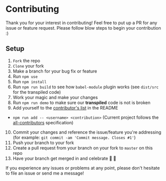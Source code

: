 # Contributing

Thank you for your interest in contributing! Feel free to put up a PR for any issue or feature request. Please follow blow steps to begin your contribution :)

## Setup
1. `Fork` the repo
2. `Clone` your fork
3. Make a branch for your bug fix or feature
4. Run `npm use`
5. Run `npm install`
6. Run `npm run build` to see how `babel-module` plugin works (see `dist/src` for the transpiled code)
7. Work your magic and make your changes
8. Run `npm run demo` to make sure our **transpiled** code is not is broken
9. Add yourself to the [contributor's list](https://github.com/JayKan/babel-codemod#contributors) in the README
  * `npm run add -- <username> <contribution>` (Current project follows the [all-contributors](https://www.npmjs.com/package/all-contributors-cli) specification)
10. Commit your changes and reference the issue/feature you're addressing (for example: `git commit -am 'Commit message. Closes #1'`)
11. Push your branch to your fork
12. Create a pull request from your branch on your fork to `master` on this repo
13. Have your branch get merged in and celebrate 🎉 🎊

If you experience any issues or problems at any point, please don't hesitate to file an issue or send me a message!